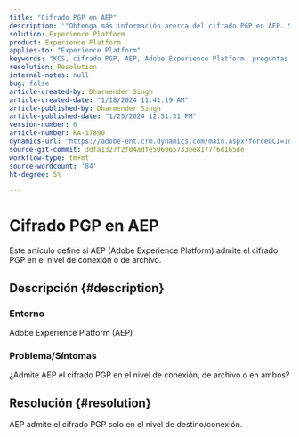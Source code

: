 ```yaml
---
title: "Cifrado PGP en AEP"
description: '"Obtenga más información acerca del cifrado PGP en AEP. Solo es compatible en el nivel de conexión".'
solution: Experience Platform
product: Experience Platform
applies-to: "Experience Platform"
keywords: "KCS, cifrado PGP, AEP, Adobe Experience Platform, preguntas frecuentes"
resolution: Resolution
internal-notes: null
bug: false
article-created-by: Dharmender Singh
article-created-date: "1/18/2024 11:41:19 AM"
article-published-by: Dharmender Singh
article-published-date: "1/25/2024 12:51:31 PM"
version-number: 6
article-number: KA-17890
dynamics-url: "https://adobe-ent.crm.dynamics.com/main.aspx?forceUCI=1&pagetype=entityrecord&etn=knowledgearticle&id=6e4a767d-f6b5-ee11-a569-6045bd0065b6"
source-git-commit: 3dfa1327f2f04adfe506065733ee8177f6d165de
workflow-type: tm+mt
source-wordcount: '84'
ht-degree: 5%

---
```


# Cifrado PGP en AEP


Este artículo define si AEP (Adobe Experience Platform) admite el cifrado PGP en el nivel de conexión o de archivo.

## Descripción {#description}


### <b>Entorno</b>

Adobe Experience Platform (AEP)

### <b>Problema/Síntomas</b>

¿Admite AEP el cifrado PGP en el nivel de conexión, de archivo o en ambos?


## Resolución {#resolution}


AEP admite el cifrado PGP solo en el nivel de destino/conexión.
